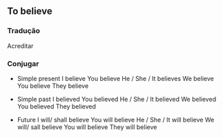 ## To believe

### Tradução
Acreditar

### Conjugar

- Simple present
    I believe
    You believe
    He / She / It believes
    We believe
    You believe
    They believe

- Simple past
    I believed
    You believed
    He / She / It believed
    We believed
    You believed
    They believed

- Future
    I will/ shall believe
    You  will believe
    He / She / It will believe
    We will/ sall believe
    You will believe
    They  will believe